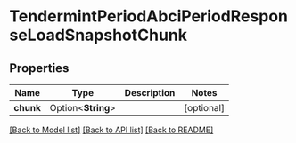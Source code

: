 # TendermintPeriodAbciPeriodResponseLoadSnapshotChunk

## Properties

Name | Type | Description | Notes
------------ | ------------- | ------------- | -------------
**chunk** | Option<**String**> |  | [optional]

[[Back to Model list]](../README.md#documentation-for-models) [[Back to API list]](../README.md#documentation-for-api-endpoints) [[Back to README]](../README.md)


